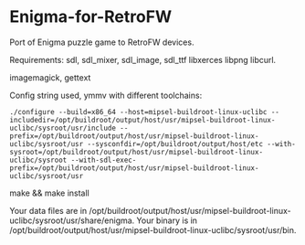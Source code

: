 Enigma-for-RetroFW
==================

Port of Enigma puzzle game to RetroFW devices.

Requirements:
sdl, sdl_mixer, sdl_image, sdl_ttf
libxerces
libpng
libcurl.

imagemagick, gettext



Config string used, ymmv with different toolchains: 

`./configure --build=x86_64 --host=mipsel-buildroot-linux-uclibc --includedir=/opt/buildroot/output/host/usr/mipsel-buildroot-linux-uclibc/sysroot/usr/include --prefix=/opt/buildroot/output/host/usr/mipsel-buildroot-linux-uclibc/sysroot/usr --sysconfdir=/opt/buildroot/output/host/etc --with-sysroot=/opt/buildroot/output/host/usr/mipsel-buildroot-linux-uclibc/sysroot --with-sdl-exec-prefix=/opt/buildroot/output/host/usr/mipsel-buildroot-linux-uclibc/sysroot/usr`

make && make install

Your data files are in /opt/buildroot/output/host/usr/mipsel-buildroot-linux-uclibc/sysroot/usr/share/enigma.
Your binary is in /opt/buildroot/output/host/usr/mipsel-buildroot-linux-uclibc/sysroot/usr/bin.
